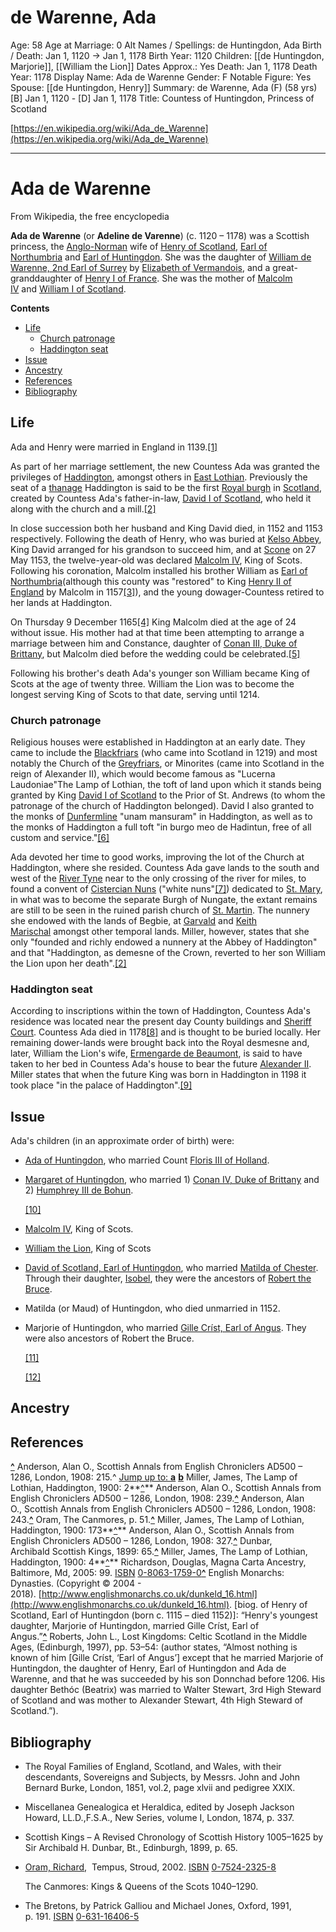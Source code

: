 # de Warenne, Ada

Age: 58
Age at Marriage: 0
Alt Names / Spellings: de Huntingdon, Ada
Birth / Death: Jan 1, 1120 → Jan 1, 1178
Birth Year: 1120
Children: [[de Huntingdon, Marjorie]], [[William the Lion]]
Dates Approx.: Yes
Death: Jan 1, 1178
Death Year: 1178
Display Name: Ada de Warenne
Gender: F
Notable Figure: Yes
Spouse: [[de Huntingdon, Henry]]
Summary: de Warenne, Ada (F) (58 yrs)
[B] Jan 1, 1120 - [D] Jan 1, 1178
Title: Countess of Huntingdon, Princess of Scotland

[https://en.wikipedia.org/wiki/Ada_de_Warenne](https://en.wikipedia.org/wiki/Ada_de_Warenne)

---

# Ada de Warenne

From Wikipedia, the free encyclopedia

**Ada de Warenne** (or **Adeline de Varenne**) (c. 1120 – 1178) was a Scottish princess, the [Anglo-Norman](https://en.wikipedia.org/wiki/Anglo-Normans) wife of [Henry of Scotland](https://en.wikipedia.org/wiki/Henry_of_Scotland), [Earl of Northumbria](https://en.wikipedia.org/wiki/Earl_of_Northumbria) and [Earl of Huntingdon](https://en.wikipedia.org/wiki/Earl_of_Huntingdon). She was the daughter of [William de Warenne, 2nd Earl of Surrey](https://en.wikipedia.org/wiki/William_de_Warenne,_2nd_Earl_of_Surrey) by [Elizabeth of Vermandois](https://en.wikipedia.org/wiki/Elizabeth_of_Vermandois,_Countess_of_Leicester), and a great-granddaughter of [Henry I of France](https://en.wikipedia.org/wiki/Henry_I_of_France). She was the mother of [Malcolm IV](https://en.wikipedia.org/wiki/Malcolm_IV) and [William I of Scotland](https://en.wikipedia.org/wiki/William_I_of_Scotland).

**Contents**

- [Life](https://en.wikipedia.org/wiki/Ada_de_Warenne#Life)
    - [Church patronage](https://en.wikipedia.org/wiki/Ada_de_Warenne#Church_patronage)
    - [Haddington seat](https://en.wikipedia.org/wiki/Ada_de_Warenne#Haddington_seat)
- [Issue](https://en.wikipedia.org/wiki/Ada_de_Warenne#Issue)
- [Ancestry](https://en.wikipedia.org/wiki/Ada_de_Warenne#Ancestry)
- [References](https://en.wikipedia.org/wiki/Ada_de_Warenne#References)
- [Bibliography](https://en.wikipedia.org/wiki/Ada_de_Warenne#Bibliography)

## Life

Ada and Henry were married in England in 1139.[[1]](https://en.wikipedia.org/wiki/Ada_de_Warenne#cite_note-1)

As part of her marriage settlement, the new Countess Ada was granted the privileges of [Haddington](https://en.wikipedia.org/wiki/Haddington,_East_Lothian), amongst others in [East Lothian](https://en.wikipedia.org/wiki/East_Lothian). Previously the seat of a [thanage](https://en.wikipedia.org/wiki/Thegn) Haddington is said to be the first [Royal burgh](https://en.wikipedia.org/wiki/Royal_burgh) in [Scotland](https://en.wikipedia.org/wiki/Kingdom_of_Scotland), created by Countess Ada's father-in-law, [David I of Scotland](https://en.wikipedia.org/wiki/David_I_of_Scotland), who held it along with the church and a mill.[[2]](https://en.wikipedia.org/wiki/Ada_de_Warenne#cite_note-ReferenceA-2)

In close succession both her husband and King David died, in 1152 and 1153 respectively. Following the death of Henry, who was buried at [Kelso Abbey](https://en.wikipedia.org/wiki/Kelso_Abbey), King David arranged for his grandson to succeed him, and at [Scone](https://en.wikipedia.org/wiki/Scone,_Scotland) on 27 May 1153, the twelve-year-old was declared [Malcolm IV](https://en.wikipedia.org/wiki/Malcolm_IV_of_Scotland), King of Scots. Following his coronation, Malcolm installed his brother William as [Earl of Northumbria](https://en.wikipedia.org/wiki/Earl_of_Northumbria)(although this county was "restored" to King [Henry II of England](https://en.wikipedia.org/wiki/Henry_II_of_England) by Malcolm in 1157[[3]](https://en.wikipedia.org/wiki/Ada_de_Warenne#cite_note-3)), and the young dowager-Countess retired to her lands at Haddington.

On Thursday 9 December 1165[[4]](https://en.wikipedia.org/wiki/Ada_de_Warenne#cite_note-4) King Malcolm died at the age of 24 without issue. His mother had at that time been attempting to arrange a marriage between him and Constance, daughter of [Conan III, Duke of Brittany](https://en.wikipedia.org/wiki/Conan_III,_Duke_of_Brittany), but Malcolm died before the wedding could be celebrated.[[5]](https://en.wikipedia.org/wiki/Ada_de_Warenne#cite_note-5)

Following his brother's death Ada's younger son William became King of Scots at the age of twenty three. William the Lion was to become the longest serving King of Scots to that date, serving until 1214.

### **Church patronage**

Religious houses were established in Haddington at an early date. They came to include the [Blackfriars](https://en.wikipedia.org/wiki/Dominican_Order) (who came into Scotland in 1219) and most notably the Church of the [Greyfriars](https://en.wikipedia.org/wiki/Franciscan), or Minorites (came into Scotland in the reign of Alexander II), which would become famous as "Lucerna Laudoniae"The Lamp of Lothian, the toft of land upon which it stands being granted by King [David I of Scotland](https://en.wikipedia.org/wiki/David_I_of_Scotland) to the Prior of St. Andrews (to whom the patronage of the church of Haddington belonged). David I also granted to the monks of [Dunfermline](https://en.wikipedia.org/wiki/Dunfermline) "unam mansuram" in Haddington, as well as to the monks of Haddington a full toft "in burgo meo de Hadintun, free of all custom and service."[[6]](https://en.wikipedia.org/wiki/Ada_de_Warenne#cite_note-6)

Ada devoted her time to good works, improving the lot of the Church at Haddington, where she resided. Countess Ada gave lands to the south and west of the [River Tyne](https://en.wikipedia.org/wiki/River_Tyne,_Scotland) near to the only crossing of the river for miles, to found a convent of [Cistercian Nuns](https://en.wikipedia.org/wiki/Cistercian_Nuns) ("white nuns"[[7]](https://en.wikipedia.org/wiki/Ada_de_Warenne#cite_note-7)) dedicated to [St. Mary](https://en.wikipedia.org/wiki/St._Mary), in what was to become the separate Burgh of Nungate, the extant remains are still to be seen in the ruined parish church of [St. Martin](https://en.wikipedia.org/wiki/Martin_of_Tours). The nunnery she endowed with the lands of Begbie, at [Garvald](https://en.wikipedia.org/wiki/Garvald,_East_Lothian) and [Keith Marischal](https://en.wikipedia.org/wiki/Keith_Marischal) amongst other temporal lands. Miller, however, states that she only "founded and richly endowed a nunnery at the Abbey of Haddington" and that "Haddington, as demesne of the Crown, reverted to her son William the Lion upon her death".[[2]](https://en.wikipedia.org/wiki/Ada_de_Warenne#cite_note-ReferenceA-2)

### **Haddington seat**

According to inscriptions within the town of Haddington, Countess Ada's residence was located near the present day County buildings and [Sheriff Court](https://en.wikipedia.org/wiki/Sheriff_Court). Countess Ada died in 1178[[8]](https://en.wikipedia.org/wiki/Ada_de_Warenne#cite_note-8) and is thought to be buried locally. Her remaining dower-lands were brought back into the Royal desmesne and, later, William the Lion's wife, [Ermengarde de Beaumont](https://en.wikipedia.org/wiki/Ermengarde_de_Beaumont), is said to have taken to her bed in Countess Ada's house to bear the future [Alexander II](https://en.wikipedia.org/wiki/Alexander_II_of_Scotland). Miller states that when the future King was born in Haddington in 1198 it took place "in the palace of Haddington".[[9]](https://en.wikipedia.org/wiki/Ada_de_Warenne#cite_note-9)

## Issue

Ada's children (in an approximate order of birth) were:

- [Ada of Huntingdon](https://en.wikipedia.org/wiki/Ada_of_Huntingdon), who married Count [Floris III of Holland](https://en.wikipedia.org/wiki/Floris_III_of_Holland).
- [Margaret of Huntingdon](https://en.wikipedia.org/wiki/Margaret_of_Huntingdon,_Duchess_of_Brittany), who married 1) [Conan IV, Duke of Brittany](https://en.wikipedia.org/wiki/Conan_IV,_Duke_of_Brittany) and 2) [Humphrey III de Bohun](https://en.wikipedia.org/wiki/Humphrey_III_de_Bohun).

    [[10]](https://en.wikipedia.org/wiki/Ada_de_Warenne#cite_note-10)

- [Malcolm IV](https://en.wikipedia.org/wiki/Malcolm_IV), King of Scots.
- [William the Lion](https://en.wikipedia.org/wiki/William_the_Lion), King of Scots
- [David of Scotland, Earl of Huntingdon](https://en.wikipedia.org/wiki/David_of_Scotland,_Earl_of_Huntingdon), who married [Matilda of Chester](https://en.wikipedia.org/wiki/Matilda_of_Chester,_Countess_of_Huntingdon). Through their daughter, [Isobel](https://en.wikipedia.org/wiki/Isobel_of_Huntingdon), they were the ancestors of [Robert the Bruce](https://en.wikipedia.org/wiki/Robert_the_Bruce).
- Matilda (or Maud) of Huntingdon, who died unmarried in 1152.
- Marjorie of Huntingdon, who married [Gille Críst, Earl of Angus](https://en.wikipedia.org/wiki/Gille_Cr%C3%ADst,_Earl_of_Angus). They were also ancestors of Robert the Bruce.

    [[11]](https://en.wikipedia.org/wiki/Ada_de_Warenne#cite_note-11)

    [[12]](https://en.wikipedia.org/wiki/Ada_de_Warenne#cite_note-12)

## Ancestry

## References

**[^](https://en.wikipedia.org/wiki/Ada_de_Warenne#cite_ref-1)** Anderson, Alan O., Scottish Annals from English Chroniclers AD500 – 1286, London, 1908: 215.^ [Jump up to: **a**](https://en.wikipedia.org/wiki/Ada_de_Warenne#cite_ref-ReferenceA_2-0) **[b](https://en.wikipedia.org/wiki/Ada_de_Warenne#cite_ref-ReferenceA_2-1)** Miller, James, The Lamp of Lothian, Haddington, 1900: 2**[^](https://en.wikipedia.org/wiki/Ada_de_Warenne#cite_ref-3)** Anderson, Alan O., Scottish Annals from English Chroniclers AD500 – 1286, London, 1908: 239.**[^](https://en.wikipedia.org/wiki/Ada_de_Warenne#cite_ref-4)** Anderson, Alan O., Scottish Annals from English Chroniclers AD500 – 1286, London, 1908: 243.**[^](https://en.wikipedia.org/wiki/Ada_de_Warenne#cite_ref-5)** Oram, The Canmores, p. 51.**[^](https://en.wikipedia.org/wiki/Ada_de_Warenne#cite_ref-6)** Miller, James, The Lamp of Lothian, Haddington, 1900: 173**[^](https://en.wikipedia.org/wiki/Ada_de_Warenne#cite_ref-7)** Anderson, Alan O., Scottish Annals from English Chroniclers AD500 – 1286, London, 1908: 327.**[^](https://en.wikipedia.org/wiki/Ada_de_Warenne#cite_ref-8)** Dunbar, Archibald Scottish Kings, 1899: 65.**[^](https://en.wikipedia.org/wiki/Ada_de_Warenne#cite_ref-9)** Miller, James, The Lamp of Lothian, Haddington, 1900: 4**[^](https://en.wikipedia.org/wiki/Ada_de_Warenne#cite_ref-10)** Richardson, Douglas, Magna Carta Ancestry, Baltimore, Md, 2005: 99. [ISBN](https://en.wikipedia.org/wiki/ISBN_(identifier)) [0-8063-1759-0](https://en.wikipedia.org/wiki/Special:BookSources/0-8063-1759-0)**[^](https://en.wikipedia.org/wiki/Ada_de_Warenne#cite_ref-11)** English Monarchs: Dynasties. (Copyright © 2004 - 2018). [http://www.englishmonarchs.co.uk/dunkeld_16.html](http://www.englishmonarchs.co.uk/dunkeld_16.html). [biog. of Henry of Scotland, Earl of Huntingdon (born c. 1115 – died 1152)]: “Henry's youngest daughter, Marjorie of Huntingdon, married Gille Críst, Earl of Angus.”**[^](https://en.wikipedia.org/wiki/Ada_de_Warenne#cite_ref-12)** Roberts, John L., Lost Kingdoms: Celtic Scotland in the Middle Ages, (Edinburgh, 1997), pp. 53–54: (author states, “Almost nothing is known of him [Gille Críst, ‘Earl of Angus’] except that he married Marjorie of Huntingdon, the daughter of Henry, Earl of Huntingdon and Ada de Warenne, and that he was succeeded by his son Donnchad before 1206. His daughter Bethóc (Beatrix) was married to Walter Stewart, 3rd High Steward of Scotland and was mother to Alexander Stewart, 4th High Steward of Scotland.”).

## Bibliography

- The Royal Families of England, Scotland, and Wales, with their descendants, Sovereigns and Subjects, by Messrs. John and John Bernard Burke, London, 1851, vol.2, page xlvii and pedigree XXIX.
- Miscellanea Genealogica et Heraldica, edited by Joseph Jackson Howard, LL.D.,F.S.A., New Series, volume I, London, 1874, p. 337.
- Scottish Kings – A Revised Chronology of Scottish History 1005–1625 by Sir Archibald H. Dunbar, Bt., Edinburgh, 1899, p. 65.
- [Oram, Richard](https://en.wikipedia.org/wiki/Richard_Oram),  Tempus, Stroud, 2002. [ISBN](https://en.wikipedia.org/wiki/ISBN_(identifier)) [0-7524-2325-8](https://en.wikipedia.org/wiki/Special:BookSources/0-7524-2325-8)

    The Canmores: Kings & Queens of the Scots 1040–1290.

- The Bretons, by Patrick Galliou and Michael Jones, Oxford, 1991, p. 191. [ISBN](https://en.wikipedia.org/wiki/ISBN_(identifier)) [0-631-16406-5](https://en.wikipedia.org/wiki/Special:BookSources/0-631-16406-5)